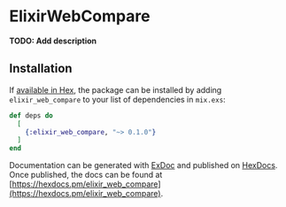 # ElixirWebCompare

**TODO: Add description**

## Installation

If [available in Hex](https://hex.pm/docs/publish), the package can be installed
by adding `elixir_web_compare` to your list of dependencies in `mix.exs`:

```elixir
def deps do
  [
    {:elixir_web_compare, "~> 0.1.0"}
  ]
end
```

Documentation can be generated with [ExDoc](https://github.com/elixir-lang/ex_doc)
and published on [HexDocs](https://hexdocs.pm). Once published, the docs can
be found at [https://hexdocs.pm/elixir_web_compare](https://hexdocs.pm/elixir_web_compare).


